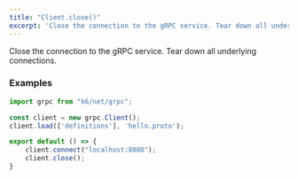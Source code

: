 ```yaml
---
title: "Client.close()"
excerpt: 'Close the connection to the gRPC service. Tear down all underlying connections.'
---
```


Close the connection to the gRPC service. Tear down all underlying connections.

### Examples

<div class="code-group" data-props='{"labels": ["Simple example"], "lineNumbers": [true]}'>

```javascript
import grpc from "k6/net/grpc";

const client = new grpc.Client();
client.load(['definitions'], 'hello.proto');

export default () => {
    client.connect("localhost:8080");
    client.close();
}
```
</div>
